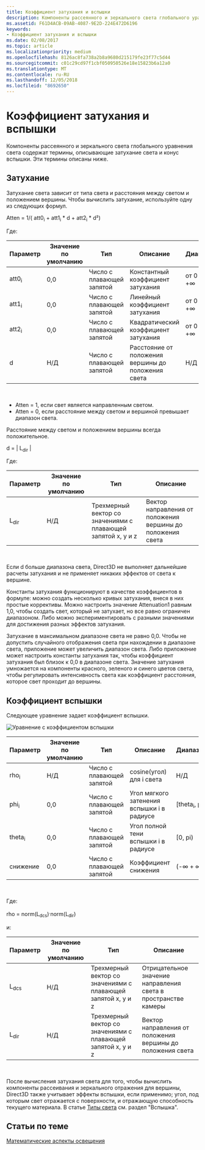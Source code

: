 ```yaml
---
title: Коэффициент затухания и вспышки
description: Компоненты рассеянного и зеркального света глобального уравнения света содержат термины, описывающие затухание света и конус вспышки.
ms.assetid: F61D4ACB-09AB-4087-9E2D-224E472D6196
keywords:
- Коэффициент затухания и вспышки
ms.date: 02/08/2017
ms.topic: article
ms.localizationpriority: medium
ms.openlocfilehash: 8126ac8fa738a2b8a9680d215179fe23f77c5d44
ms.sourcegitcommit: c01c29cd97f1cbf050950526e18e15823b6a12a0
ms.translationtype: MT
ms.contentlocale: ru-RU
ms.lasthandoff: 12/05/2018
ms.locfileid: "8692650"
---
```

# <a name="attenuation-and-spotlight-factor"></a>Коэффициент затухания и вспышки


Компоненты рассеянного и зеркального света глобального уравнения света содержат термины, описывающие затухание света и конус вспышки. Эти термины описаны ниже.

## <a name="span-idattenuationspanspan-idattenuationspanspan-idattenuationspanattenuation"></a><span id="Attenuation"></span><span id="attenuation"></span><span id="ATTENUATION"></span>Затухание


Затухание света зависит от типа света и расстояния между светом и положением вершины. Чтобы вычислить затухание, используйте одну из следующих формул.

Atten = 1/( att0<sub>i</sub> + att1<sub>i</sub> \* d + att2<sub>i</sub> \* d²)

Где:

| Параметр        | Значение по умолчанию | Тип           | Описание                                     | Диапазон          |
|------------------|---------------|----------------|-------------------------------------------------|----------------|
| att0<sub>i</sub> | 0,0           | Число с плавающей запятой | Константный коэффициент затухания                     | от 0 до +∞ |
| att1<sub>i</sub> | 0,0           | Число с плавающей запятой | Линейный коэффициент затухания                       | от 0 до +∞ |
| att2<sub>i</sub> | 0,0           | Число с плавающей запятой | Квадратический коэффициент затухания                    | от 0 до +∞ |
| d                | Н/Д           | Число с плавающей запятой | Расстояние от положения вершины до положения света | Н/Д            |

 

-   Atten = 1, если свет является направленным светом.
-   Atten = 0, если расстояние между светом и вершиной превышает диапазон света.

Расстояние между светом и положением вершины всегда положительное.

d = | L<sub>dir</sub> |

Где:

| Параметр       | Значение по умолчанию | Тип                                             | Описание                                                 |
|-----------------|---------------|--------------------------------------------------|-------------------------------------------------------------|
| L<sub>dir</sub> | Н/Д           | Трехмерный вектор со значениями с плавающей запятой x, y и z | Вектор направления от положения вершины до положения света |

 

Если d больше диапазона света, Direct3D не выполняет дальнейшие расчеты затухания и не применяет никаких эффектов от света к вершине.

Константы затухания функционируют в качестве коэффициентов в формуле: можно создать несколько кривых затухания, внеся в них простые коррективы. Можно настроить значение Attenuation1 равным 1,0, чтобы создать свет, который не затухает, но все равно ограничен диапазоном. Либо можно экспериментировать с разными значениями для достижения разных эффектов затухания.

Затухание в максимальном диапазоне света не равно 0,0. Чтобы не допустить случайного отображения света при нахождении в диапазоне света, приложение может увеличить диапазон света. Либо приложение может настроить константы затухания так, чтобы коэффициент затухания был близок к 0,0 в диапазоне света. Значение затухания умножается на компоненты красного, зеленого и синего цветов света, чтобы регулировать интенсивность света как коэффициент расстояния, которое свет проходит до вершины.

## <a name="span-idspotlight-factorspanspan-idspotlight-factorspanspan-idspotlight-factorspanspotlight-factor"></a><span id="Spotlight-Factor"></span><span id="spotlight-factor"></span><span id="SPOTLIGHT-FACTOR"></span>Коэффициент вспышки


Следующее уравнение задает коэффициент вспышки.

![Уравнение с коэффициентом вспышки](images/dx8light9.png)

| Параметр         | Значение по умолчанию | Тип           | Описание                              | Диапазон                    |
|-------------------|---------------|----------------|------------------------------------------|--------------------------|
| rho<sub>i</sub>   | Н/Д           | Число с плавающей запятой | cosine(угол) для i света            | Н/Д                      |
| phi<sub>i</sub>   | 0,0           | Число с плавающей запятой | Угол мягкого затенения вспышки i в радиусе | \[theta<sub>i</sub>, pi) |
| theta<sub>i</sub> | 0,0           | Число с плавающей запятой | Угол полной тени вспышки i в радиусе    | \[0, pi)                 |
| снижение           | 0,0           | Число с плавающей запятой | Коэффициент снижения                           | (-∞ + ∞)   |

 

Где:

rho = norm(L<sub>dcs</sub>)<sup>.</sup>norm(L<sub>dir</sub>)

и:

| Параметр       | Значение по умолчанию | Тип                                             | Описание                                                 |
|-----------------|---------------|--------------------------------------------------|-------------------------------------------------------------|
| L<sub>dcs</sub> | Н/Д           | Трехмерный вектор со значениями с плавающей запятой x, y и z | Отрицательное значение направления света в пространстве камеры         |
| L<sub>dir</sub> | Н/Д           | Трехмерный вектор со значениями с плавающей запятой x, y и z | Вектор направления от положения вершины до положения света |

 

После вычисления затухания света для того, чтобы вычислить компоненты рассеивания и зеркального отражения для вершины, Direct3D также учитывает эффекты вспышки, если применимо; угол, под которым свет отражается с поверхности, и отражающую способность текущего материала. В статье [Типы света](light-types.md) см. раздел "Вспышка".

## <a name="span-idrelated-topicsspanrelated-topics"></a><span id="related-topics"></span>Статьи по теме


[Математические аспекты освещения](mathematics-of-lighting.md)

 

 




